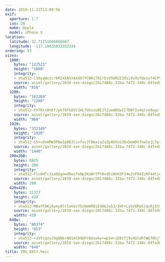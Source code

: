 ```yaml
---
date: 2019-11-22T13:09:56
exif:
  aperture: 1.7
  iso: 20
  make: Apple
  model: iPhone X
location:
  latitude: 32.71151666666667
  longitude: -117.18035833333334
ordering: 53
sizes:
  1080:
    bytes: "122523"
    height: "1080"
    integrity:
    - sha512-l38yqWxzcrbM2XXASYA4d8fYCWHi781rEsV5bRCE3dsi9vXUYQwiu74CPVTn8BhG9kQoZ+GUQPIG6zwl5Ay34g==
    source: asset/gallery/2019-san-diego/2b17408c-32ba-74f2-348c-84fed8c688d3~1080.jpg
    width: "810"
  1280:
    bytes: "162269"
    height: "1280"
    integrity:
    - sha512-YnTRrcWtKf/ykT0fkO5YJHLfUXxsoBEJTZuemDUwII7DOYIv4qtve8wgcfuoq0aWZzDmWj5ez05pVGM2CmwBBg==
    source: asset/gallery/2019-san-diego/2b17408c-32ba-74f2-348c-84fed8c688d3~1280.jpg
    width: "960"
  1920:
    bytes: "332149"
    height: "1920"
    integrity:
    - sha512-55+vOnHRW3PBaIp0DJCivfvvJT8maza2xZp4OVcG3DxDeWDV7nwlejLTpr8NvN57jTJ7YXoq2KtqJWsSovyV0Q==
    source: asset/gallery/2019-san-diego/2b17408c-32ba-74f2-348c-84fed8c688d3~1920.jpg
    width: "1440"
  200x200:
    bytes: 8825
    height: 200
    integrity:
    - sha512-Flc6HTc3xaOUgowdDwzfoNp2KaW+TPYDvdEcWnH3PJ4wJnF04ZcRF4dtjAZBv4FgNDXJZI8GnDuISVyqSwSWBA==
    source: asset/gallery/2019-san-diego/2b17408c-32ba-74f2-348c-84fed8c688d3~200x200.jpg
    width: 200
  420x420:
    bytes: 31377
    height: 420
    integrity:
    - sha512-MBafFDKi6ymyOltIaUvcY5zNeWROiE4ObJo53/1HF+LySVQPpSjqcRjICm2E/yxHDxX3kmTBunk6tBaQA0qQHA==
    source: asset/gallery/2019-san-diego/2b17408c-32ba-74f2-348c-84fed8c688d3~420x420.jpg
    width: 420
  640w:
    bytes: "80374"
    height: "853"
    integrity:
    - sha512-+3VYzqzoJ9g0Nk+NN1AtD9EPrQUxeko+wpS4+iE6Cfj9sHGlURfWEfRGjYN/HXoyvO5L0MI+Kown2wKvU9UTbg==
    source: asset/gallery/2019-san-diego/2b17408c-32ba-74f2-348c-84fed8c688d3~640w.jpg
    width: "640"
title: IMG_8657.heic
---
```

